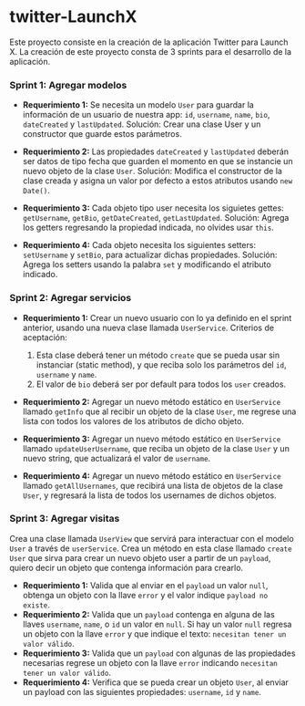 # twitter-LaunchX

Este proyecto consiste en la creación de la aplicación Twitter para Launch X. La
creación de este proyecto consta de 3 sprints para el desarrollo de la
aplicación.

### Sprint 1: Agregar modelos

-   **Requerimiento 1:** Se necesita un modelo `User` para guardar la
    información de un usuario de nuestra app: `id`, `username`, `name`, `bio`,
    `dateCreated` y `lastUpdated`. Solución: Crear una clase User y un
    constructor que guarde estos parámetros.

-   **Requerimiento 2:** Las propiedades `dateCreated` y `lastUpdated` deberán
    ser datos de tipo fecha que guarden el momento en que se instancie un nuevo
    objeto de la clase `User`. Solución: Modifica el constructor de la clase
    creada y asigna un valor por defecto a estos atributos usando `new Date()`.

-   **Requerimiento 3:** Cada objeto tipo user necesita los siguietes gettes:
    `getUsername`, `getBio`, `getDateCreated`, `getLastUpdated`. Solución:
    Agrega los getters regresando la propiedad indicada, no olvides usar `this`.

-   **Requerimiento 4:** Cada objeto necesita los siguientes setters:
    `setUsername` y `setBio`, para actualizar dichas propiedades. Solución:
    Agrega los setters usando la palabra `set` y modificando el atributo
    indicado.

### Sprint 2: Agregar servicios

-   **Requerimiento 1:** Crear un nuevo usuario con lo ya definido en el sprint
    anterior, usando una nueva clase llamada `UserService`. Criterios de
    aceptación:

    1. Esta clase deberá tener un método `create` que se pueda usar sin
       instanciar (static method), y que reciba solo los parámetros del `id`,
       `username` y `name`.
    2. El valor de `bio` deberá ser por default para todos los `user` creados.

-   **Requerimiento 2:** Agregar un nuevo método estático en `UserService`
    llamado `getInfo` que al recibir un objeto de la clase `User`, me regrese
    una lista con todos los valores de los atributos de dicho objeto.

-   **Requerimiento 3:** Agregar un nuevo método estático en `UserService`
    llamado `updateUserUsername`, que reciba un objeto de la clase `User` y un
    nuevo string, que actualizará el valor de `username`.

-   **Requerimiento 4:** Agregar un nuevo método estático en `UserService`
    llamado `getAllUsernames`, que recibirá una lista de objetos de la clase
    `User`, y regresará la lista de todos los usernames de dichos objetos.

### Sprint 3: Agregar visitas

Crea una clase llamada `UserView` que servirá para interactuar con el modelo
`User` a través de `userService`. Crea un método en esta clase llamado
`create User` que sirva para crear un nuevo objeto user a partir de un
`payload`, quiero decir un objeto que contenga información para crearlo.

-   **Requerimiento 1:** Valida que al enviar en el `payload` un valor `null`,
    obtenga un objeto con la llave `error` y el valor indique
    `payload no existe`.
-   **Requerimiento 2:** Valida que un `payload` contenga en alguna de las
    llaves `username`, `name`, o `id` un valor en `null`. Si hay un valor `null`
    regresa un objeto con la llave `error` y que indique el texto:
    `necesitan tener un valor válido`.
-   **Requerimiento 3:** Valida que un `payload` con algunas de las propiedades
    necesarias regrese un objeto con la llave `error` indicando
    `necesitan tener un valor válido`.
-   **Requerimiento 4:** Verifica que se pueda crear un objeto `User`, al enviar
    un payload con las siguientes propiedades: `username`, `id` y `name`.
